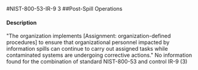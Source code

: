 #NIST-800-53-IR-9 3
##Post-Spill Operations
#### Description
"The organization implements [Assignment: organization-defined procedures] to ensure that organizational personnel impacted by information spills can continue to carry out assigned tasks while contaminated systems are undergoing corrective actions."
No information found for the combination of standard NIST-800-53 and control IR-9 (3)
